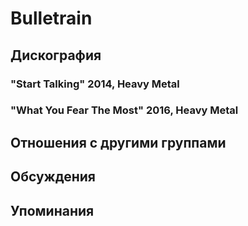 # Bulletrain



## Дискография

### "Start Talking" 2014, Heavy Metal



### "What You Fear The Most" 2016, Heavy Metal




## Отношения с другими группами


## Обсуждения


## Упоминания

